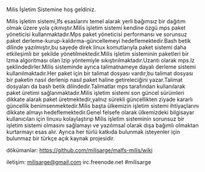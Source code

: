 

Milis İşletim Sistemine hoş geldiniz.

Milis işletim sistemi,lfs esaslarını temel alarak yerli bağımsız bir dağıtım olmak üzere yola çıkmıştır.Milis işletim sistemi kendine özgü mps paket yöneticisi kullanmaktadır.Mps paket yöneticisi performansı ve sorunsuz paket derleme-kurup-kaldırma-güncellemeyi hedeflemektedir.Bash betik dilinde yazılmıştır,bu sayede direk linux komutlarıyla paket sistemi daha etkileşimli bir şekilde yönetilmektedir.Milis işletim sisteminin paketleri bir lzma algoritması olan lzip yöntemiyle sıkıştırılmaktadır.Uzantı olarak mps.lz şeklindedirler.Milis sisteminde ayrıca talimatnameye dayalı derleme sistemi kullanılmaktadır.Her paket için bir talimat dosyası vardır,bu talimat dosyası bir paketin nasıl derlenip nasıl paket haline getireleciğini yazar.Talimat dosyaları da bash betik dilindedir.Talimatlar mps tarafından kullanılarak paket üretimi sağlanmaktadır.Milis işletim sistemi son güncel sürümleri dikkate alarak paket üretmektedir,yalnız sürekli güncellikten ziyade kararlı güncellik benimsenmektedir.Milis başta ülkemizin işletim sistemi ihtiyaçlarını dikkate almayı hedeflemektedir.Genel felsefe olarak ülkemizdeki bilgisayar kullanıcıları için linuxu kolaylaştırıp Milis işletim sisteminin sorunsuz bir işletim sistemi olmasını sağlamayı ve yazılımsal olarak dışa bağımlı olmaktan kurtarmayı esas alır. Ayrıca her türlü katkıda bulunmak isteyenler için bulunmaz bir türkçe açık kaynak projesidir.

dökümanlar: https://github.com/milisarge/malfs-milis/wiki

iletişim: milisarge@gmail.com irc.freenode.net #milisarge

